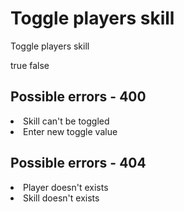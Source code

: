 # Toggle players skill

<highlight>Toggle players skill</highlight>

<include from="notes.md" element-id="urlVariable"/>
<include from="notes.md" element-id="session"/>

<api-endpoint openapi-path="./../../data.yaml" endpoint="/skills/{$username}/{$skill}" method="PATCH">
	<request>
		<sample lang="JSON" title="On">
			true
		</sample>
		<sample lang="JSON" title="Off">
			false
		</sample>
	</request>
	<response type="400">
		<sample src="error.json"/>
	</response>
	<response type="404">
		<sample src="error.json"/>
	</response>
</api-endpoint>

## Possible errors - 400
<list>
	<li>Skill can't be toggled</li>
	<li>Enter new toggle value</li>
</list>

## Possible errors - 404
<list>
	<li>Player doesn't exists</li>
	<li>Skill doesn't exists</li>
</list>